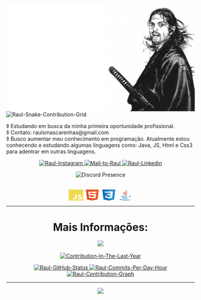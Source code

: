 <img align="center" width="1000px" src="musashi fundo.png" />

<img alt="Raul-Snake-Contribution-Grid" src="https://github.com/RaulMS03/RaulMS03/blob/output/github-contribution-grid-snake.svg%22/%3E">

<div style="display: inline_block" align="left">
  <p>
    &loz; Estudando em busca da minha primeira oportunidade profissional.<br>
    &loz; Contato: raulsmascarenhas@gmail.com <br>
    &loz; Busco aumentar meu conhecimento em programação.&nbsp;Atualmente estou conhecendo e estudando algumas linguagens como: Java, JS, Html e Css3 para adentrar em outras linguagens.
  </p>
 </div>


<div align="center">
   
  
<a href="https://instagram.com/raul._.ms" target="_blank">
    <img alt="Raul-Instagram" height="35" widht="120" src="https://img.shields.io/badge/-Instagram-%23E4405F?style=for-the-badge&logo=instagram&logoColor=white" target="_blank">
</a>
  
<a href = "mailto:raulsmascarenhas@gmail.com">
    <img alt="Mail-to-Raul" height="35" widht="120" src="https://img.shields.io/badge/-Gmail-%23333?style=for-the-badge&logo=gmail&logoColor=white" target="_blank">
</a>
  
<a href="https://www.linkedin.com/in/raul-mascarenhas-89b034241" target="_blank">
    <img alt="Raul-Linkedin" height="35" widht="120" src="https://img.shields.io/badge/-LinkedIn-%230077B5?style=for-the-badge&logo=linkedin&logoColor=white" target="_blank">
  </a> 
  
![Discord Presence](https://lanyard.cnrad.dev/api/473889758439931924?theme=dark&animated=false&hideDiscrim=true&borderRadius=30px&idleMessage=Rising%20%F0%9F%92%AA%F0%9F%8F%BB)
  
</div>

<div style="display: inline_block" align="center"><br>
  <img align="center" alt="Raul-Js" height="30" width="40" src="https://raw.githubusercontent.com/devicons/devicon/master/icons/javascript/javascript-plain.svg">
  <img align="center" alt="Raul-HTML" height="30" width="40" src="https://raw.githubusercontent.com/devicons/devicon/master/icons/html5/html5-original.svg">
  <img align="center" alt="Raul-CSS" height="30" width="40" src="https://raw.githubusercontent.com/devicons/devicon/master/icons/css3/css3-original.svg">
  <img align="center" alt="Raul-java" height="30" width="40" src="https://raw.githubusercontent.com/devicons/devicon/master/icons/java/java-original.svg">
</div>

<hr>

<div align="center">
  <h1>Mais Informações:</h1>
</div>
 
<div align="center">
  <a href="https://github.com/RaulMS03">
  <img height="180em" src="https://github-readme-stats.vercel.app/api?username=RaulMS03&show_icons=true&theme=dracula&include_all_commits=true&count_private=true"/>
</div>
  
<p align="center"> 
    <img alt="Contribution-In-The-Last-Year" src="https://github-profile-summary-cards.vercel.app/api/cards/profile-details?username=RaulMS03&theme=dracula"/> 
</p>
  
<div align="center">
  <img alt="Raul-GitHub-Status" src="https://github-profile-summary-cards.vercel.app/api/cards/stats?username=RaulMS03&theme=dracula"/>
  <img alt="Raul-Commits-Per-Day-Hour" src="https://github-profile-summary-cards.vercel.app/api/cards/productive-time?username=RaulMS03&theme=dracula"/>
  <img alt="Raul-Contribution-Graph" src="https://activity-graph.herokuapp.com/graph?username=RaulMS03&theme=dracula"/>
</div>
  
<hr>
  
<p align="center"> 
  <img alingn="center" src="https://profile-counter.glitch.me/RaulMS03/count.svg" />
</p>  

  

